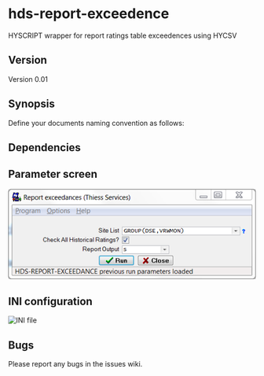 hds-report-exceedence
=====================

HYSCRIPT wrapper for report ratings table exceedences using HYCSV

## Version

Version 0.01

## Synopsis

Define your documents naming convention as follows:

## Dependencies

## Parameter screen

![Parameter screen](/images/psc.png)

## INI configuration

![INI file](/images/ini.png)
  
## Bugs

Please report any bugs in the issues wiki.

